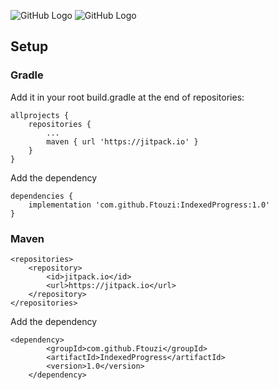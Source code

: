 ![GitHub Logo](https://img.shields.io/badge/version-1.0-orange.svg) ![GitHub Logo](https://img.shields.io/badge/minSdkVersion-21-blue.svg)

## Setup

### Gradle

Add it in your root build.gradle at the end of repositories:

```
allprojects {
    repositories {
        ...
        maven { url 'https://jitpack.io' }
    }
}
```
Add the dependency

```
dependencies {
    implementation 'com.github.Ftouzi:IndexedProgress:1.0'
}
```

### Maven

```
<repositories>
	<repository>
	    <id>jitpack.io</id>
	    <url>https://jitpack.io</url>
	</repository>
</repositories>
```

Add the dependency

```
<dependency>
	    <groupId>com.github.Ftouzi</groupId>
	    <artifactId>IndexedProgress</artifactId>
	    <version>1.0</version>
	</dependency>
```
